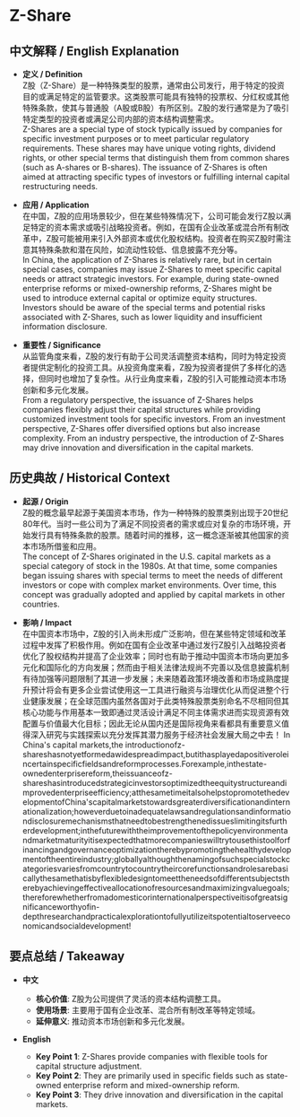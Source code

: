 # Z-Share

## 中文解释 / English Explanation

* **定义 / Definition**  
  Z股（Z-Share）是一种特殊类型的股票，通常由公司发行，用于特定的投资目的或满足特定的监管要求。这类股票可能具有独特的投票权、分红权或其他特殊条款，使其与普通股（A股或B股）有所区别。Z股的发行通常是为了吸引特定类型的投资者或满足公司内部的资本结构调整需求。  
  Z-Shares are a special type of stock typically issued by companies for specific investment purposes or to meet particular regulatory requirements. These shares may have unique voting rights, dividend rights, or other special terms that distinguish them from common shares (such as A-shares or B-shares). The issuance of Z-Shares is often aimed at attracting specific types of investors or fulfilling internal capital restructuring needs.

* **应用 / Application**  
  在中国，Z股的应用场景较少，但在某些特殊情况下，公司可能会发行Z股以满足特定的资本需求或吸引战略投资者。例如，在国有企业改革或混合所有制改革中，Z股可能被用来引入外部资本或优化股权结构。投资者在购买Z股时需注意其特殊条款和潜在风险，如流动性较低、信息披露不充分等。  
  In China, the application of Z-Shares is relatively rare, but in certain special cases, companies may issue Z-Shares to meet specific capital needs or attract strategic investors. For example, during state-owned enterprise reforms or mixed-ownership reforms, Z-Shares might be used to introduce external capital or optimize equity structures. Investors should be aware of the special terms and potential risks associated with Z-Shares, such as lower liquidity and insufficient information disclosure.

* **重要性 / Significance**  
  从监管角度来看，Z股的发行有助于公司灵活调整资本结构，同时为特定投资者提供定制化的投资工具。从投资角度来看，Z股为投资者提供了多样化的选择，但同时也增加了复杂性。从行业角度来看，Z股的引入可能推动资本市场创新和多元化发展。  
  From a regulatory perspective, the issuance of Z-Shares helps companies flexibly adjust their capital structures while providing customized investment tools for specific investors. From an investment perspective, Z-Shares offer diversified options but also increase complexity. From an industry perspective, the introduction of Z-Shares may drive innovation and diversification in the capital markets.

## 历史典故 / Historical Context

* **起源 / Origin**  
  Z股的概念最早起源于美国资本市场，作为一种特殊的股票类别出现于20世纪80年代。当时一些公司为了满足不同投资者的需求或应对复杂的市场环境，开始发行具有特殊条款的股票。随着时间的推移，这一概念逐渐被其他国家的资本市场所借鉴和应用。  
  The concept of Z-Shares originated in the U.S. capital markets as a special category of stock in the 1980s. At that time, some companies began issuing shares with special terms to meet the needs of different investors or cope with complex market environments. Over time, this concept was gradually adopted and applied by capital markets in other countries.

* **影响 / Impact**  
  在中国资本市场中，Z股的引入尚未形成广泛影响，但在某些特定领域和改革过程中发挥了积极作用。例如在国有企业改革中通过发行Z股引入战略投资者优化了股权结构并提高了企业效率；同时也有助于推动中国资本市场向更加多元化和国际化的方向发展；然而由于相关法律法规尚不完善以及信息披露机制有待加强等问题限制了其进一步发展；未来随着政策环境改善和市场成熟度提升预计将会有更多企业尝试使用这一工具进行融资与治理优化从而促进整个行业健康发展；在全球范围内虽然各国对于此类特殊股票类别命名不尽相同但其核心功能与作用基本一致即通过灵活设计满足不同主体需求进而实现资源有效配置与价值最大化目标；因此无论从国内还是国际视角来看都具有重要意义值得深入研究与实践探索以充分发挥其潜力服务于经济社会发展大局之中去！ 
In China's capital markets,the introductionofz-shareshasnotyetformedawidespreadimpact,butithasplayedapositiveroleincertainspecificfieldsandreformprocesses.Forexample,inthestate-ownedenterprisereform,theissuanceofz-shareshasintroducedstrategicinvestorsoptimizedtheequitystructureandimprovedenterpriseefficiency;atthesametimeitalsohelpstopromotethedevelopmentofChina'scapitalmarketstowardsgreaterdiversificationandinternationalization;howeverduetoinadequatelawsandregulationsandinformationdisclosuremechanismsthatneedtobestrengthenedissueslimitingitsfurtherdevelopment;inthefuturewiththeimprovementofthepolicyenvironmentandmarketmaturityitisexpectedthatmorecompanieswilltrytousethistoolforfinancingandgovernanceoptimizationtherebypromotingthehealthydevelopmentoftheentireindustry;globallyalthoughthenamingofsuchspecialstockcategoriesvariesfromcountrytocountrytheircorefunctionsandrolesarebasicallythesamethatisbyflexibledesigntomeettheneedsofdifferentsubjectstherebyachievingeffectiveallocationofresourcesandmaximizingvaluegoals;thereforewhetherfromadomesticorinternationalperspectiveitisofgreatsignificanceworthyofin-depthresearchandpracticalexplorationtofullyutilizeitspotentialtoserveeconomicandsocialdevelopment!

## 要点总结 / Takeaway

* **中文**  
  - **核心价值**: Z股为公司提供了灵活的资本结构调整工具。
  - **使用场景**: 主要用于国有企业改革、混合所有制改革等特定领域。
  - **延伸意义**: 推动资本市场创新和多元化发展。

* **English**  
  - **Key Point 1**: Z-Shares provide companies with flexible tools for capital structure adjustment.
  - **Key Point 2**: They are primarily used in specific fields such as state-owned enterprise reform and mixed-ownership reform.
  - **Key Point 3**: They drive innovation and diversification in the capital markets.